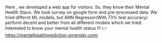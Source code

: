 Here , we developed a web app for visitors. So, they know their Mental Health Staus.
We took survey on google form and pre-processed data. We tried differnt ML models, but ANN Regressor(With 73% test accuracy) perform decent and better from all different models which we tried.
Interested to know your mental health status !!! 👉 https://mentalhealthprediction.onrender.com/

